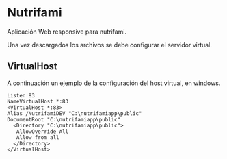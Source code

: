 Nutrifami
=======================

Aplicación Web responsive para nutrifami.

Una vez descargados los archivos se debe configurar el servidor virtual.

VirtualHost
--------------
 A continuación un ejemplo de la configuración del host virtual, en windows.
 
    Listen 83
    NameVirtualHost *:83
    <VirtualHost *:83>
    Alias /NutrifamiDEV "C:\nutrifamiapp\public"
    DocumentRoot "C:\nutrifamiapp\public"
      <Directory "C:\nutrifamiapp\public">
       AllowOverride All
       Allow from all
      </Directory>
    </VirtualHost>
